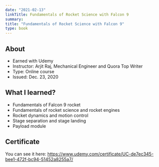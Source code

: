 ```yaml
---
date: "2021-02-13"
linkTitle: Fundamentals of Rocket Science with Falcon 9
summary: 
title: "Fundamentals of Rocket Science with Falcon 9"
type: book
---
```


## About

- Earned with Udemy
- Instructor: Arjit Raj, Mechanical Engineer and Quora Top Writer
- Type: Online course
- Issued: Dec. 23, 2020

## What I learned?

- Fundamentals of Falcon 9 rocket
- Fundamentals of rocket science and rocket engines
- Rocket dynamics and motion control
- Stage separation and stage landing
- Payload module

## Certificate
You can see it here: https://www.udemy.com/certificate/UC-de7ec345-bee1-472f-bc94-51452a8255a7/ 